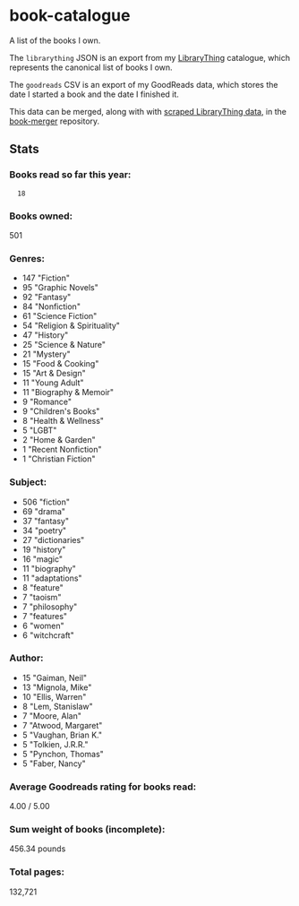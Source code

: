 book-catalogue
==============

A list of the books I own.

The `librarything` JSON is an export from my [LibraryThing](https://www.librarything.com/catalog/tripofmice) catalogue, which represents the canonical list of books I own.

The `goodreads` CSV is an export of my GoodReads data, which stores the date I started a book and the date I finished it.

This data can be merged, along with with [scraped LibraryThing data](https://github.com/mouse-reeve/book-scraper), in the [book-merger](https://github.com/mouse-reeve/book-merger) repository.

## Stats

### Books read so far this year:
      18

### Books owned:
501

### Genres:
- 147 "Fiction"
- 95 "Graphic Novels"
- 92 "Fantasy"
- 84 "Nonfiction"
- 61 "Science Fiction"
- 54 "Religion & Spirituality"
- 47 "History"
- 25 "Science & Nature"
- 21 "Mystery"
- 15 "Food & Cooking"
- 15 "Art & Design"
- 11 "Young Adult"
- 11 "Biography & Memoir"
- 9 "Romance"
- 9 "Children's Books"
- 8 "Health & Wellness"
- 5 "LGBT"
- 2 "Home & Garden"
- 1 "Recent Nonfiction"
- 1 "Christian Fiction"

### Subject:
- 506     "fiction"
- 69     "drama"
- 37     "fantasy"
- 34     "poetry"
- 27     "dictionaries"
- 19     "history"
- 16     "magic"
- 11     "biography"
- 11     "adaptations"
- 8     "feature"
- 7     "taoism"
- 7     "philosophy"
- 7     "features"
- 6     "women"
- 6     "witchcraft"

### Author:
- 15 "Gaiman, Neil"
- 13 "Mignola, Mike"
- 10 "Ellis, Warren"
- 8 "Lem, Stanislaw"
- 7 "Moore, Alan"
- 7 "Atwood, Margaret"
- 5 "Vaughan, Brian K."
- 5 "Tolkien, J.R.R."
- 5 "Pynchon, Thomas"
- 5 "Faber, Nancy"

### Average Goodreads rating for books read:
4.00 / 5.00

### Sum weight of books (incomplete):
456.34 pounds

### Total pages:
132,721

